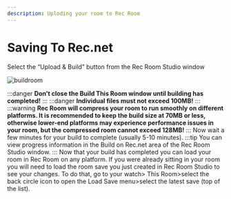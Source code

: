 ```yaml
---
description: Uploding your room to Rec Room
---
```


# Saving To Rec.net

Select the “Upload & Build” button from the Rec Room Studio window

![buildroom](/img/buildroom.png)


:::danger
**Don’t close the Build This Room window until building has completed!**
:::
:::danger
**Individual files must not exceed 100MB!**
:::
:::warning
**Rec Room will compress your room to run smoothly on different platforms. It is recommended to keep the build size at 70MB or less, otherwise lower-end platforms may experience performance issues in your room, but the compressed room cannot exceed 128MB!**
:::
Now wait a few minutes for your build to complete (usually 5-10 minutes). 
:::tip 
You can view progress information in the Build on Rec.net area of the Rec Room Studio window.
:::
Now that your build has completed you can load your room in Rec Room on any platform.  If you were already sitting in your room you will need to load the room save you just created in Rec Room Studio to see your changes. To do that, go to your watch> This Room>select the back circle icon to open the Load Save menu>select the latest save (top of the list).

